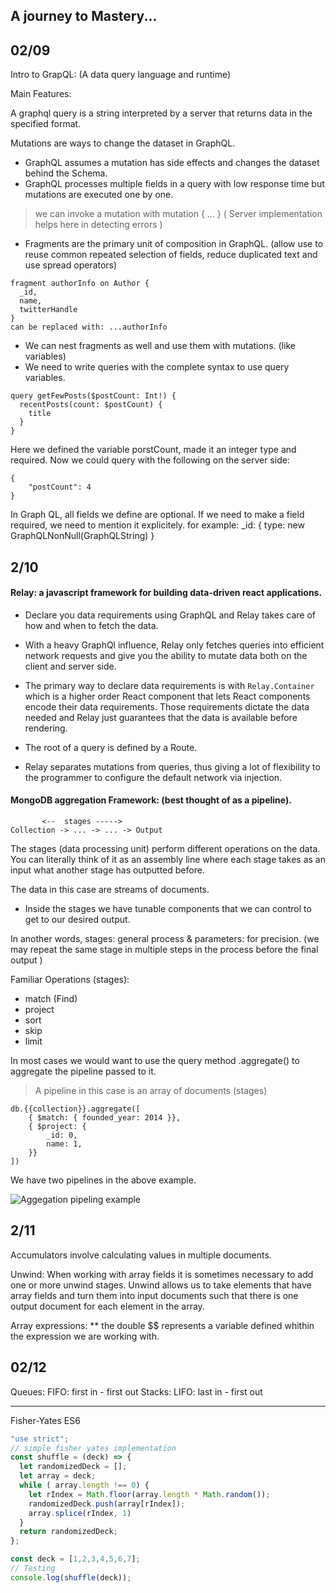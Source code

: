 A journey to Mastery...
----
## 02/09
Intro to GrapQL: (A data query language and runtime)

Main Features:

A graphql query is a string interpreted by a server that returns data in the specified format.

Mutations are ways to change the dataset in GraphQL.
* GraphQL assumes a mutation has side effects and changes the dataset behind the Schema.
* GraphQL processes multiple fields in a query with low response time but mutations are executed one by one.
> we can invoke a mutation with mutation { ... }
( Server implementation helps here in detecting errors )

- Fragments are the primary unit of composition in GraphQL.
(allow use to reuse common repeated selection of fields, reduce duplicated text and use spread operators)

```
fragment authorInfo on Author {
  _id,
  name,
  twitterHandle
}
can be replaced with: ...authorInfo
```
* We can nest fragments as well and use them with mutations. (like variables)
* We need to write queries with the complete syntax to use query variables.
```
query getFewPosts($postCount: Int!) {
  recentPosts(count: $postCount) {
    title
  }
}
```
Here we defined the variable porstCount, made it an integer type and required.
Now we could query with the following on the server side:
```
{
	"postCount": 4
}
```
In Graph QL, all fields we define are optional. If we need to make a field required,
we need to mention it explicitely. for example: _id: { type: new GraphQLNonNull(GraphQLString) }

2/10
----

#### Relay: a javascript framework for building data-driven react applications.

* Declare you data requirements using GraphQL and Relay takes care of how and when 
to fetch the data.

* With a heavy GraphQl influence, Relay only fetches queries into efficient network requests
and give you the ability to mutate data both on the client and server side.

* The primary way to declare data requirements is with `Relay.Container` which is a higher order
React component that lets React components encode their data requirements. Those requirements dictate 
the data needed and Relay just guarantees that the data is available before rendering.

* The root of a query is defined by a Route. 
* Relay separates mutations from queries, thus giving a lot of flexibility to the programmer to 
configure the default network via injection.


#### MongoDB aggregation Framework: (best thought of as a pipeline).

```
  	   <--  stages ----->
Collection -> ... -> ... -> Output

```
The stages (data processing unit) perform different operations on the data. You can literally think of it as an assembly line where each stage takes as an input what another stage has outputted before.

The data in this case are streams of documents. 
* Inside the stages we have tunable components that we can control to get to our desired output.

In another words, stages: general process & parameters: for precision.
(we may repeat the same stage in multiple steps in the process before the final output )

Familiar Operations (stages):
- match (Find)
- project
- sort
- skip
- limit

In most cases we would want to use the query method .aggregate() to aggregate the pipeline passed to it.

> A pipeline in this case is an array of documents (stages)

```
db.{{collection}}.aggregate([
	{ $match: { founded_year: 2014 }},
	{ $project: {
		_id: 0,
		name: 1,
	}}
])
```
We have two pipelines in the above example.

![Aggegation pipeling example](http://res.cloudinary.com/masteryoperation/image/upload/v1455165997/aggregationPipeline_cbvi4o.jpg)

2/11
----
Accumulators involve calculating values in multiple documents.

Unwind:
When working with array fields it is sometimes necessary to add one or more unwind stages.
Unwind allows us to take elements that have array fields and turn them into input documents
such that there is one output document for each element in the array.

Array expressions: ** the double $$ represents a variable defined whithin the expression we are working with.

02/12
---

Queues: FIFO: first in - first out
Stacks: LIFO: last in - first out
******
Fisher-Yates ES6
```js
"use strict";
// simple fisher yates implementation
const shuffle = (deck) => {
  let randomizedDeck = [];
  let array = deck;
  while ( array.length !== 0) {
    let rIndex = Math.floor(array.length * Math.random());
    randomizedDeck.push(array[rIndex]);
    array.splice(rIndex, 1)
  }
  return randomizedDeck;
};

const deck = [1,2,3,4,5,6,7];
// Testing
console.log(shuffle(deck));
```















